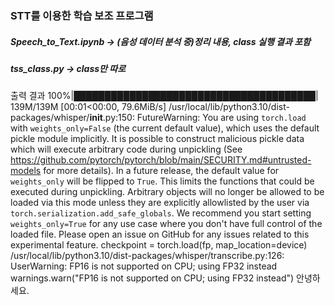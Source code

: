 ### STT를 이용한 학습 보조 프로그램

##### Speech_to_Text.ipynb -> (음성 데이터 분석 중)정리 내용, class 실행 결과 포함

##### tss_class.py -> class만 따로
출력 결과
100%|███████████████████████████████████████| 139M/139M [00:01<00:00, 79.6MiB/s]
/usr/local/lib/python3.10/dist-packages/whisper/__init__.py:150: FutureWarning: You are using `torch.load` with `weights_only=False` (the current default value), which uses the default pickle module implicitly. It is possible to construct malicious pickle data which will execute arbitrary code during unpickling (See https://github.com/pytorch/pytorch/blob/main/SECURITY.md#untrusted-models for more details). In a future release, the default value for `weights_only` will be flipped to `True`. This limits the functions that could be executed during unpickling. Arbitrary objects will no longer be allowed to be loaded via this mode unless they are explicitly allowlisted by the user via `torch.serialization.add_safe_globals`. We recommend you start setting `weights_only=True` for any use case where you don't have full control of the loaded file. Please open an issue on GitHub for any issues related to this experimental feature.
  checkpoint = torch.load(fp, map_location=device)
/usr/local/lib/python3.10/dist-packages/whisper/transcribe.py:126: UserWarning: FP16 is not supported on CPU; using FP32 instead
  warnings.warn("FP16 is not supported on CPU; using FP32 instead")
 안녕하세요.

